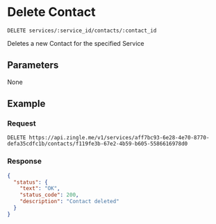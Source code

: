 # Delete Contact

    DELETE services/:service_id/contacts/:contact_id
    
Deletes a new Contact for the specified Service

## Parameters
None

## Example
### Request

    DELETE https://api.zingle.me/v1/services/aff7bc93-6e28-4e70-8770-defa35cdfc1b/contacts/f119fe3b-67e2-4b59-b605-5586616978d0

### Response
``` json
{
  "status": {
    "text": "OK",
    "status_code": 200,
    "description": "Contact deleted"
  }
}
```

